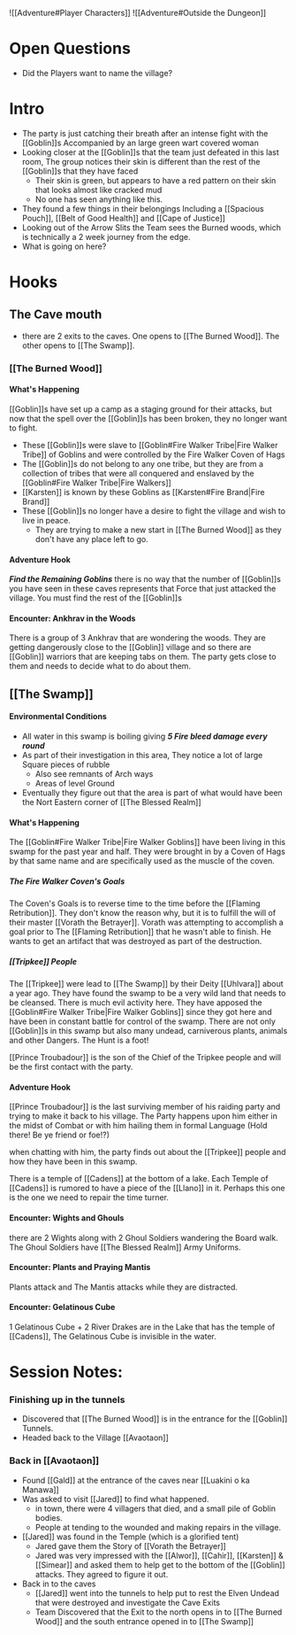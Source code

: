 ![[Adventure#Player Characters]]
![[Adventure#Outside the Dungeon]]
# Open Questions
- Did the Players want to name the village?
# Intro
- The party is just catching their breath after an intense fight with the [[Goblin]]s Accompanied by an large green wart covered woman
- Looking closer at the [[Goblin]]s that the team just defeated in this last room, The group notices their skin is different than the rest of the [[Goblin]]s that they have faced
	- Their skin is green, but appears to have a red pattern on their skin that looks almost like cracked mud
	- No one has seen anything like this.
- They found a few things in their belongings  Including a [[Spacious Pouch]], [[Belt of Good Health]] and [[Cape of Justice]]
- Looking out of the Arrow Slits the Team sees the Burned woods, which is technically a 2 week journey from the edge.
- What is going on here?

# Hooks
## The Cave mouth
- there are 2 exits to the caves. One opens to [[The Burned Wood]]. The other opens to [[The Swamp]].
### [[The Burned Wood]]
#### What's Happening
[[Goblin]]s have set up a camp as a staging ground for their attacks, but now that the spell over the [[Goblin]]s has been broken, they no longer want to fight.
 - These [[Goblin]]s were slave to [[Goblin#Fire Walker Tribe|Fire Walker Tribe]] of Goblins and were controlled by the Fire Walker Coven of Hags
 - The [[Goblin]]s do not belong to any one tribe, but they are from a collection of tribes that were all conquered and enslaved by the [[Goblin#Fire Walker Tribe|Fire Walkers]]
 - [[Karsten]] is known by these Goblins as [[Karsten#Fire Brand|Fire Brand]]
 - These [[Goblin]]s no longer have a desire to fight the village and wish to live in peace.
	 - They are trying to make a new start in [[The Burned Wood]] as they don't have any place left to go.
#### Adventure Hook
***Find the Remaining Goblins***
there is no way that the number of [[Goblin]]s you have seen in these caves represents that Force that just attacked the village. You must find the rest of the [[Goblin]]s
#### Encounter: Ankhrav in the Woods
There is a group of 3 Ankhrav that are wondering the woods. They are getting dangerously close to the [[Goblin]] village and so there are [[Goblin]] warriors that are keeping tabs on them. The party gets close to them and needs to decide what to do about them.

## [[The Swamp]]
#### Environmental Conditions
- All water in this swamp is boiling giving ***5 Fire bleed damage every round*** 
- As part of their investigation in this area, They notice a lot of large Square pieces of rubble
	- Also see remnants of Arch ways
	- Areas of level Ground
- Eventually they figure out that the area is part of what would have been the Nort Eastern corner of [[The Blessed Realm]]
#### What's Happening
The [[Goblin#Fire Walker Tribe|Fire Walker Goblins]] have been living in this swamp for the past year and half. They were brought in by a Coven of Hags by that same name and are specifically used as the muscle of the coven. 
##### The Fire Walker Coven's Goals
The Coven's Goals is to reverse time to the time before the [[Flaming Retribution]]. They don't know the reason why, but it is to fulfill the will of their master [[Vorath the Betrayer]]. Vorath was attempting to accomplish a goal prior to The [[Flaming Retribution]] that he wasn't able to finish. He wants to get an artifact that was destroyed as part of the destruction.
##### [[Tripkee]] People
The [[Tripkee]] were lead to [[The Swamp]] by their Deity [[Uhlvara]] about a year ago. They have found the swamp to be a very wild land that needs to be cleansed. There is much evil activity here. They have apposed the [[Goblin#Fire Walker Tribe|Fire Walker Goblins]] since they got here and have been in constant battle for control of the swamp. There are not only [[Goblin]]s in this swamp but also many undead, carniverous plants, animals and other Dangers.  The Hunt is a foot!

[[Prince Troubadour]] is the son of the Chief of the Tripkee people and will be the first contact with the party.

#### Adventure Hook
[[Prince Troubadour]] is the last surviving member of his raiding party and trying to make it back to his village. The Party happens upon him either in the midst of Combat or with him hailing them in formal Language (Hold there! Be ye friend or foe!?)

when chatting with him, the party finds out about the [[Tripkee]] people and how they have been in this swamp.

There is a temple of [[Cadens]] at the bottom of a lake. Each Temple of [[Cadens]] is rumored to have a piece of the [[Llano]] in it. Perhaps this one is the one we need to repair the time turner.
#### Encounter: Wights and Ghouls
there are 2 Wights along with 2 Ghoul Soldiers wandering the Board walk. The Ghoul Soldiers have [[The Blessed Realm]] Army Uniforms.
#### Encounter: Plants and Praying Mantis
Plants attack and The Mantis attacks while they are distracted.
#### Encounter: Gelatinous Cube
1 Gelatinous Cube + 2 River Drakes are in the Lake that has the temple of [[Cadens]], The Gelatinous Cube is invisible in the water.

# Session Notes:
### Finishing up in the tunnels
- Discovered that [[The Burned Wood]] is in the entrance for the [[Goblin]] Tunnels.
- Headed back to the Village [[Avaotaon]]
### Back in [[Avaotaon]]
- Found [[Gald]] at the entrance of the caves near [[Luakini o ka Manawa]]
- Was asked to visit [[Jared]] to find what happened.
	- in town, there were 4 villagers that died, and a small pile of Goblin bodies.
	- People at tending to the wounded and making repairs in the village.
- [[Jared]] was found in the Temple (which is a glorified tent)
	- Jared gave them the Story of [[Vorath the Betrayer]]
	- Jared was very impressed with the [[Alwor]], [[Cahir]], [[Karsten]] & [[Simear]] and asked them to help get to the bottom of the [[Goblin]] attacks. They agreed to figure it out.
- Back in to the caves
	- [[Jared]] went into the tunnels to help put to rest the Elven Undead that were destroyed and investigate the Cave Exits
	- Team Discovered that the Exit to the north opens in to [[The Burned Wood]] and the south entrance opened in to [[The Swamp]]